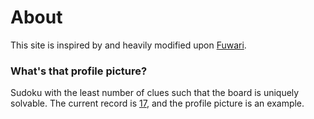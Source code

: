 # About
This site is inspired by and heavily modified upon [Fuwari](https://github.com/saicaca/fuwari).

### What's that profile picture?
Sudoku with the least number of clues such that the board is uniquely solvable. The current record is [17](https://puzzling.stackexchange.com/questions/82048/minimum-number-of-clues-for-sudoku-to-have-an-unique-solution), and the profile picture is an example.